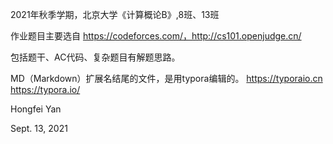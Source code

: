 2021年秋季学期，北京大学《计算概论B》,8班、13班




作业题目主要选自 https://codeforces.com/，http://cs101.openjudge.cn/

包括题干、AC代码、复杂题目有解题思路。



MD（Markdown）扩展名结尾的文件，是用typora编辑的。
https://typoraio.cn
https://typora.io/


Hongfei Yan

Sept. 13, 2021
